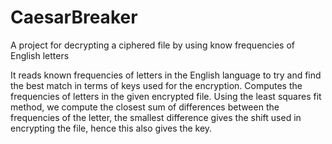 # CaesarBreaker
A project for decrypting a ciphered file by using know frequencies of English letters

It reads known frequencies of letters in the English language to try and find the best
match in terms of keys used for the encryption. 
Computes the frequencies of letters in the given encrypted file. 
Using the least squares fit method, we compute the closest sum of differences between
the frequencies of the letter, the smallest difference gives the shift used in encrypting
the file, hence this also gives the key. 
